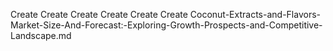Create Create Create Create Create Create Coconut-Extracts-and-Flavors-Market-Size-And-Forecast:-Exploring-Growth-Prospects-and-Competitive-Landscape.md
